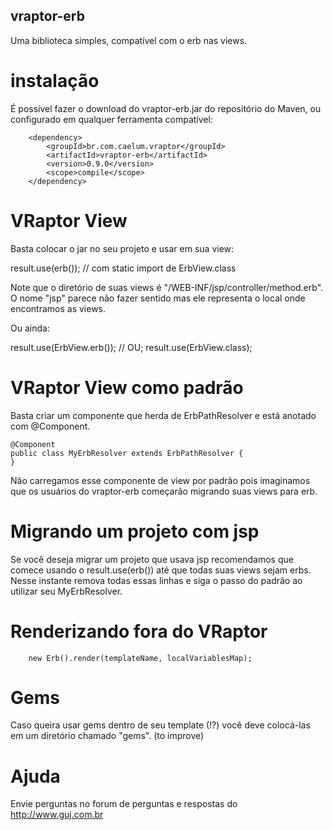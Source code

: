 ## vraptor-erb

Uma biblioteca simples, compatível com o erb nas views.

# instalação

É possível fazer o download do vraptor-erb.jar do repositório do Maven, ou configurado em qualquer ferramenta compatível:

		<dependency>
			<groupId>br.com.caelum.vraptor</groupId>
			<artifactId>vraptor-erb</artifactId>
			<version>0.9.0</version>
			<scope>compile</scope>
		</dependency>

# VRaptor View

Basta colocar o jar no seu projeto e usar em sua view:

result.use(erb()); // com static import de ErbView.class

Note que o diretório de suas views é "/WEB-INF/jsp/controller/method.erb". O nome "jsp" parece não fazer sentido
mas ele representa o local onde encontramos as views.

Ou ainda:

result.use(ErbView.erb()); // OU;
result.use(ErbView.class);

# VRaptor View como padrão

Basta criar um componente que herda de ErbPathResolver e está anotado com @Component.

	@Component
	public class MyErbResolver extends ErbPathResolver {
	}
	
Não carregamos esse componente de view por padrão pois imaginamos que os usuários do vraptor-erb começarão migrando suas views para erb.

# Migrando um projeto com jsp

Se você deseja migrar um projeto que usava jsp recomendamos que comece usando o result.use(erb()) até que todas suas views sejam erbs.
Nesse instante remova todas essas linhas e siga o passo do padrão ao utilizar seu MyErbResolver.

# Renderizando fora do VRaptor

		new Erb().render(templateName, localVariablesMap);
	
# Gems

Caso queira usar gems dentro de seu template (!?) você deve colocá-las em um diretório chamado "gems". (to improve)


# Ajuda

Envie perguntas no forum de perguntas e respostas do http://www.guj.com.br